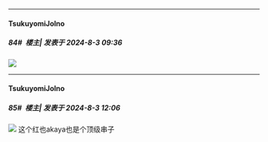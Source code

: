 ﻿
*****

####  TsukuyomiJolno  
##### 84#         楼主| 发表于 2024-8-3 09:36

<img src="https://p.sda1.dev/18/1924d6b6b8a05fc29f847ff8e8e674f4/image.jpg" referrerpolicy="no-referrer">


*****

####  TsukuyomiJolno  
##### 85#         楼主| 发表于 2024-8-3 12:06

<img src="https://p.sda1.dev/18/25e57e98df7bb4322eb45dddbbd0d99f/image.jpg" referrerpolicy="no-referrer">
这个红也akaya也是个顶级串子

